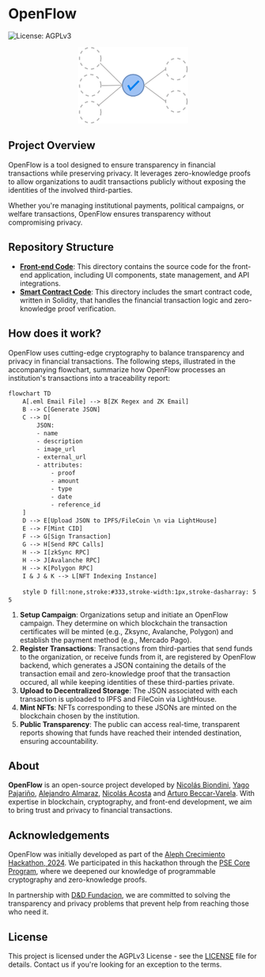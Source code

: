 # OpenFlow

![License: AGPLv3](https://img.shields.io/badge/License-AGPL%20v3-blue.svg) 

<p align="center">
  <img src="./assets/openflow-banner.png" alt="OpenFlow: Privacy-Preserving Financial Auditing" width="222"/>
</p>

## Project Overview

OpenFlow is a tool designed to ensure transparency in financial transactions while preserving privacy. It leverages zero-knowledge proofs to allow organizations to audit transactions publicly without exposing the identities of the involved third-parties.

Whether you're managing institutional payments, political campaigns, or welfare transactions, OpenFlow ensures transparency without compromising privacy.

## Repository Structure

- **[Front-end Code](https://github.com/yourusername/openflow-frontend)**: This directory contains the source code for the front-end application, including UI components, state management, and API integrations.
- **[Smart Contract Code](https://github.com/yourusername/openflow-contracts)**: This directory includes the smart contract code, written in Solidity, that handles the financial transaction logic and zero-knowledge proof verification.

## How does it work?

OpenFlow uses cutting-edge cryptography to balance transparency and privacy in financial transactions. The following steps, illustrated in the accompanying flowchart, summarize how OpenFlow processes an institution's transactions into a traceability report:

```mermaid
flowchart TD
    A[.eml Email File] --> B[ZK Regex and ZK Email]
    B --> C[Generate JSON]
    C --> D[
        JSON:
        - name
        - description
        - image_url
        - external_url
        - attributes:
            - proof
            - amount
            - type
            - date
            - reference_id
    ]
    D --> E[Upload JSON to IPFS/FileCoin \n via LightHouse]
    E --> F[Mint CID]
    F --> G[Sign Transaction]
    G --> H[Send RPC Calls]
    H --> I[zkSync RPC]
    H --> J[Avalanche RPC]
    H --> K[Polygon RPC]
    I & J & K --> L[NFT Indexing Instance]
    
    style D fill:none,stroke:#333,stroke-width:1px,stroke-dasharray: 5 5

```

1. **Setup Campaign**: Organizations setup and initiate an OpenFlow campaign. They determine on which blockchain the transaction certificates will be minted (e.g., Zksync, Avalanche, Polygon) and establish the payment method (e.g., Mercado Pago).
2. **Register Transactions**: Transactions from third-parties that send funds to the organization, or receive funds from it, are registered by OpenFlow backend, which generates a JSON containing the details of the transaction email and zero-knowledge proof that the transaction occured, all while keeping identities of these third-parties private.
3. **Upload to Decentralized Storage**: The JSON associated with each transaction is uploaded to IPFS and FileCoin via LightHouse.
4. **Mint NFTs**: NFTs corresponding to these JSONs are minted on the blockchain chosen by the institution.
5. **Public Transparency**: The public can access real-time, transparent reports showing that funds have reached their intended destination, ensuring accountability.

## About

**OpenFlow** is an open-source project developed by [Nicolás Biondini](https://github.com/NicolasBiondini), [Yago Pajariño](https://github.com/yagopajarino), [Alejandro Almaraz](https://github.com/almaraz97), [Nicolás Acosta](https://github.com/NicoAcosta) and [Arturo Beccar-Varela](https://github.com/arturoBeccar). With expertise in blockchain, cryptography, and front-end development, we aim to bring trust and privacy to financial transactions.

## Acknowledgements

OpenFlow was initially developed as part of the [Aleph Crecimiento Hackathon, 2024](https://www.aleph.crecimiento.build/en-aleph-hackathon). We participated in this hackathon through the [PSE Core Program](https://pse.dev/en/programs), where we deepened our knowledge of programmable cryptography and zero-knowledge proofs.

In partnership with [D&D Fundacion](https://ddfundacion.org/), we are committed to solving the transparency and privacy problems that prevent help from reaching those who need it.

## License

This project is licensed under the AGPLv3 License - see the [LICENSE](LICENSE) file for details. Contact us if you're looking for an exception to the terms.

